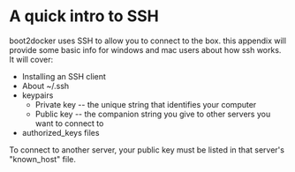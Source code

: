 # A quick intro to SSH

boot2docker uses SSH to allow you to connect to the box.  this appendix will provide some basic info for windows and mac users about how ssh works.  It will cover:

* Installing an SSH client
* About ~/.ssh 
* keypairs
  * Private key -- the unique string that identifies your computer
  * Public key -- the companion string you give to other servers you want to connect to
* authorized\_keys files

To connect to another server, your public key must be listed in that server's "known\_host" file.  